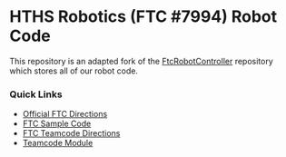 # HTHS Robotics (FTC #7994) Robot Code
This repository is an adapted fork of the [FtcRobotController](<https://github.com/FIRST-Tech-Challenge/FtcRobotController>) repository which stores all of our robot code.

### Quick Links
- [Official FTC Directions](/README.ftc.md)
- [FTC Sample Code](FtcRobotController/src/main/java/org/firstinspires/ftc/robotcontroller/external/samples)
- [FTC Teamcode Directions](TeamCode/src/main/java/org/firstinspires/ftc/teamcode/readme.md)
- [Teamcode Module](TeamCode/src/main/java/org/firstinspires/ftc/teamcode)
